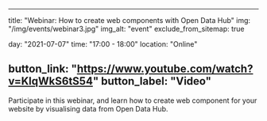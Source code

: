 

---
title: "Webinar: How to create web components with Open Data Hub"
img: "/img/events/webinar3.jpg"
img_alt: "event"
exclude_from_sitemap: true

day: "2021-07-07"
time: "17:00 - 18:00"
location: "Online"

button_link: "https://www.youtube.com/watch?v=KlqWkS6tS54"
button_label: "Video"
---

Participate in this webinar, and learn how to create web component for your website by visualising data from Open Data Hub.